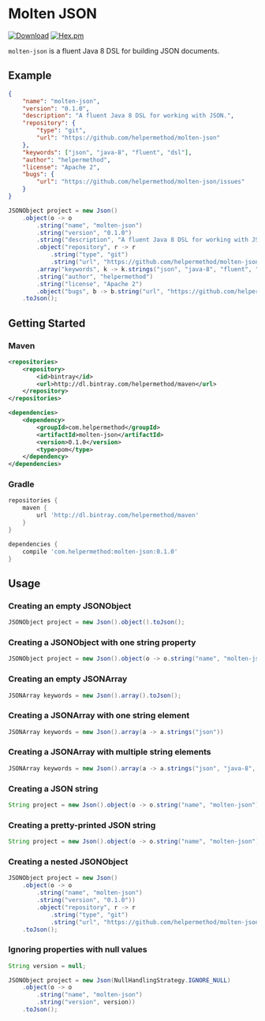 # Molten JSON

[![Download](https://api.bintray.com/packages/helpermethod/maven/molten-json/images/download.svg)](https://bintray.com/helpermethod/maven/molten-json/_latestVersion)
[![Hex.pm](https://img.shields.io/hexpm/l/plug.svg)](https://raw.githubusercontent.com/helpermethod/molten-json/master/LICENSE)

`molten-json` is a fluent Java 8 DSL for building JSON documents.

## Example

```json
{
    "name": "molten-json",
    "version": "0.1.0",
    "description": "A fluent Java 8 DSL for working with JSON.",
    "repository": {
        "type": "git",
        "url": "https://github.com/helpermethod/molten-json"
    },
    "keywords": ["json", "java-8", "fluent", "dsl"],
    "author": "helpermethod",
    "license": "Apache 2",
    "bugs": {
        "url": "https://github.com/helpermethod/molten-json/issues"
    }
}
```

```java
JSONObject project = new Json()
    .object(o -> o
        .string("name", "molten-json")
        .string("version", "0.1.0")
        .string("description", "A fluent Java 8 DSL for working with JSON.")
        .object("repository", r -> r
            .string("type", "git")
            .string("url", "https://github.com/helpermethod/molten-json"))
        .array("keywords", k -> k.strings("json", "java-8", "fluent", "dsl"))
        .string("author", "helpermethod")
        .string("license", "Apache 2")
        .object("bugs", b -> b.string("url", "https://github.com/helpermethod/molten-json/issues")))
    .toJson();
```

## Getting Started

### Maven

```xml
<repositories>
    <repository>
        <id>bintray</id>
        <url>http://dl.bintray.com/helpermethod/maven</url>
    </repository>
</repositories>

<dependencies>
    <dependency>
        <groupId>com.helpermethod</groupId>
        <artifactId>molten-json</artifactId>
        <version>0.1.0</version>
        <type>pom</type>
    </dependency>
</dependencies>
```

### Gradle

```groovy
repositories {
    maven {
        url 'http://dl.bintray.com/helpermethod/maven'
    }
}

dependencies {
    compile 'com.helpermethod:molten-json:0.1.0'
}
```

## Usage

### Creating an empty JSONObject

```java
JSONObject project = new Json().object().toJson();
```

### Creating a JSONObject with one string property

```java
JSONObject project = new Json().object(o -> o.string("name", "molten-json"));
```

### Creating an empty JSONArray

```java
JSONArray keywords = new Json().array().toJson();
```

### Creating a JSONArray with one string element

```java
JSONArray keywords = new Json().array(a -> a.strings("json"))
```

### Creating a JSONArray with multiple string elements

```java
JSONArray keywords = new Json().array(a -> a.strings("json", "java-8", "fluent", "dsl"))
```

### Creating a JSON string

```java
String project = new Json().object(o -> o.string("name", "molten-json")).toString();
```

### Creating a pretty-printed JSON string

```java
String project = new Json().object(o -> o.string("name", "molten-json")).toPrettyString();
```

### Creating a nested JSONObject

```java
JSONObject project = new Json()
    .object(o -> o
        .string("name", "molten-json")
        .string("version", "0.1.0"))
        .object("repository", r -> r
            .string("type", "git")
            .string("url", "https://github.com/helpermethod/molten-json")))
    .toJson();    
```

### Ignoring properties with null values

```java
String version = null;

JSONObject project = new Json(NullHandlingStrategy.IGNORE_NULL)
    .object(o -> o
        .string("name", "molten-json")
        .string("version", version))
    .toJson();
```
